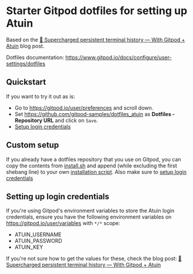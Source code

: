 # Starter Gitpod dotfiles for setting up Atuin

Based on the [🔋 Supercharged persistent terminal history — With Gitpod + Atuin](https://www.gitpod.io/blog/persisted-terminal-history-atuin) blog post.

Dotfiles documentation: <https://www.gitpod.io/docs/configure/user-settings/dotfiles>

## Quickstart

If you want to try it out as is:

- Go to <https://gitpod.io/user/preferences> and scroll down.
- Set <https://github.com/gitpod-samples/dotfiles_atuin> as **Dotfiles - Repository URL** and click on `Save`.
- [Setup login credentials](#setting-up-login-credentials)

## Custom setup

If you already have a dotfiles repository that you use on Gitpod, you can copy the contents from [install.sh](./install.sh) and append (while excluding the first shebang line) to your own [installation script](https://www.gitpod.io/docs/configure/user-settings/dotfiles#custom-installation-script). Also make sure to [setup login credentials](#setting-up-login-credentials)

## Setting up login credentials

If you're using Gitpod's environment variables to store the Atuin login credentials, ensure you have the following environment variables on https://gitpod.io/user/variables with `*/*` scope:

- ATUIN_USERNAME
- ATUIN_PASSWORD
- ATUIN_KEY

If you're not sure how to get the values for these, check the blog post: [🔋 Supercharged persistent terminal history — With Gitpod + Atuin](https://www.gitpod.io/blog/persisted-terminal-history-atuin)
